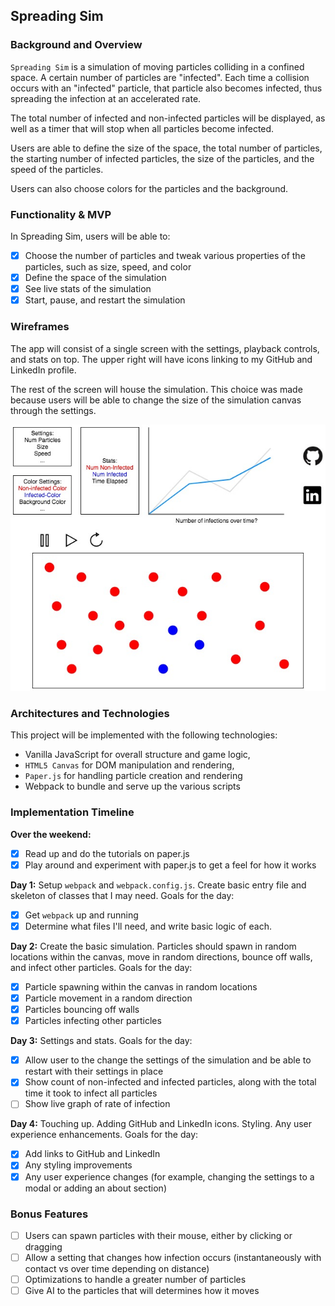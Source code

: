 ## Spreading Sim
### Background and Overview
`Spreading Sim` is a simulation of moving particles colliding in a confined space. A certain number of particles are "infected". Each time a collision occurs with an "infected" particle, that particle also becomes infected, thus spreading the infection at an accelerated rate.

The total number of infected and non-infected particles will be displayed, as well as a timer that will stop when all particles become infected.

Users are able to define the size of the space, the total number of particles, the starting number of infected particles, the size of the particles, and the speed of the particles.

Users can also choose colors for the particles and the background.

### Functionality & MVP

In Spreading Sim, users will be able to:
- [x] Choose the number of particles and tweak various properties of the particles, such as size, speed, and color
- [x] Define the space of the simulation
- [x] See live stats of the simulation
- [x] Start, pause, and restart the simulation

### Wireframes

The app will consist of a single screen with the settings, playback controls, and stats on top. The upper right will have icons linking to my GitHub and LinkedIn profile.

The rest of the screen will house the simulation. This choice was made because users will be able to change the size of the simulation canvas through the settings.

![wireframes](./wireframes.jpg)

### Architectures and Technologies

This project will be implemented with the following technologies:

- Vanilla JavaScript for overall structure and game logic,
- `HTML5 Canvas` for DOM manipulation and rendering,
- `Paper.js` for handling particle creation and rendering
- Webpack to bundle and serve up the various scripts


### Implementation Timeline

**Over the weekend:**
- [x] Read up and do the tutorials on paper.js
- [x] Play around and experiment with paper.js to get a feel for how it works

**Day 1:** Setup `webpack` and `webpack.config.js`. Create basic entry file and skeleton of classes that I may need. Goals for the day:
- [x] Get `webpack` up and running
- [x] Determine what files I'll need, and write basic logic of each.

**Day 2:** Create the basic simulation. Particles should spawn in random locations within the canvas, move in random directions, bounce off walls, and infect other particles. Goals for the day:
- [x] Particle spawning within the canvas in random locations
- [x] Particle movement in a random direction
- [x] Particles bouncing off walls
- [x] Particles infecting other particles

**Day 3:** Settings and stats.
Goals for the day:
- [x] Allow user to the change the settings of the simulation and be able to restart with their settings in place
- [x] Show count of non-infected and infected particles, along with the total time it took to infect all particles
- [ ] Show live graph of rate of infection

**Day 4:** Touching up. Adding GitHub and LinkedIn icons. Styling. Any user experience enhancements. Goals for the day:
- [x] Add links to GitHub and LinkedIn
- [x] Any styling improvements
- [x] Any user experience changes (for example, changing the settings to a modal or adding an about section)

### Bonus Features
- [ ] Users can spawn particles with their mouse, either by clicking or dragging
- [ ] Allow a setting that changes how infection occurs (instantaneously with contact vs over time depending on distance)
- [ ] Optimizations to handle a greater number of particles
- [ ] Give AI to the particles that will determines how it moves
